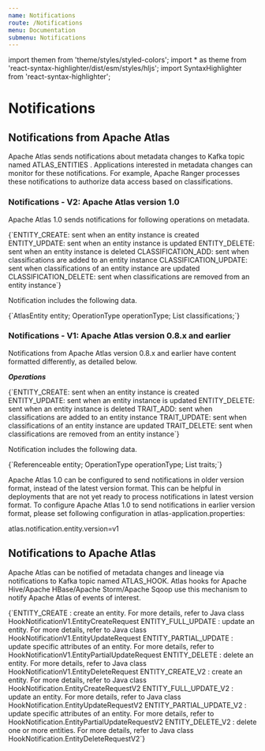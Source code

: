 ```yaml
---
name: Notifications
route: /Notifications
menu: Documentation
submenu: Notifications
---
```


import  themen  from 'theme/styles/styled-colors';
import  * as theme  from 'react-syntax-highlighter/dist/esm/styles/hljs';
import SyntaxHighlighter from 'react-syntax-highlighter';

# Notifications

## Notifications from Apache Atlas
Apache Atlas sends notifications about metadata changes to Kafka topic named ATLAS_ENTITIES .
Applications interested in metadata changes can monitor for these notifications.
For example, Apache Ranger processes these notifications to authorize data access based on classifications.


### Notifications - V2: Apache Atlas version 1.0
Apache Atlas 1.0 sends notifications for following operations on metadata.

<SyntaxHighlighter wrapLines={true} language="shell" style={theme.dark}>
   {`ENTITY_CREATE:         sent when an entity instance is created
      ENTITY_UPDATE:         sent when an entity instance is updated
      ENTITY_DELETE:         sent when an entity instance is deleted
      CLASSIFICATION_ADD:    sent when classifications are added to an entity instance
      CLASSIFICATION_UPDATE: sent when classifications of an entity instance are updated
      CLASSIFICATION_DELETE: sent when classifications are removed from an entity instance`}
 </SyntaxHighlighter>

Notification includes the following data.

<SyntaxHighlighter wrapLines={true} language="shell" style={theme.dark}>
{`AtlasEntity  entity;
   OperationType operationType;
   List<AtlasClassification>  classifications;`}
</SyntaxHighlighter>

### Notifications - V1: Apache Atlas version 0.8.x and earlier
Notifications from Apache Atlas version 0.8.x and earlier have content formatted differently, as detailed below.

__*Operations*__

<SyntaxHighlighter wrapLines={true} language="shell" style={theme.dark}>
   {`ENTITY_CREATE: sent when an entity instance is created
      ENTITY_UPDATE: sent when an entity instance is updated
      ENTITY_DELETE: sent when an entity instance is deleted
      TRAIT_ADD:     sent when classifications are added to an entity instance
      TRAIT_UPDATE:  sent when classifications of an entity instance are updated
      TRAIT_DELETE:  sent when classifications are removed from an entity instance`}
</SyntaxHighlighter>

Notification includes the following data.

<SyntaxHighlighter wrapLines={true} language="shell" style={theme.dark}>
{`Referenceable entity;
   OperationType operationType;
   List<Struct>  traits;`}
</SyntaxHighlighter>

Apache Atlas 1.0 can be configured to send notifications in older version format, instead of the latest version format.
This can be helpful in deployments that are not yet ready to process notifications in latest version format.
To configure Apache Atlas 1.0 to send notifications in earlier version format, please set following configuration in atlas-application.properties:

<SyntaxHighlighter wrapLines={true} language="shell" style={theme.dark}>
 atlas.notification.entity.version=v1
</SyntaxHighlighter>

## Notifications to Apache Atlas
Apache Atlas can be notified of metadata changes and lineage via notifications to Kafka topic named ATLAS_HOOK.
Atlas hooks for Apache Hive/Apache HBase/Apache Storm/Apache Sqoop use this mechanism to notify Apache Atlas of events of interest.

<SyntaxHighlighter wrapLines={true} language="shell" style={theme.dark}>
{`ENTITY_CREATE            : create an entity. For more details, refer to Java class HookNotificationV1.EntityCreateRequest
ENTITY_FULL_UPDATE       : update an entity. For more details, refer to Java class HookNotificationV1.EntityUpdateRequest
ENTITY_PARTIAL_UPDATE    : update specific attributes of an entity. For more details, refer to HookNotificationV1.EntityPartialUpdateRequest
ENTITY_DELETE            : delete an entity. For more details, refer to Java class HookNotificationV1.EntityDeleteRequest
ENTITY_CREATE_V2         : create an entity. For more details, refer to Java class HookNotification.EntityCreateRequestV2
ENTITY_FULL_UPDATE_V2    : update an entity. For more details, refer to Java class HookNotification.EntityUpdateRequestV2
ENTITY_PARTIAL_UPDATE_V2 : update specific attributes of an entity. For more details, refer to HookNotification.EntityPartialUpdateRequestV2
ENTITY_DELETE_V2         : delete one or more entities. For more details, refer to Java class HookNotification.EntityDeleteRequestV2`}
</SyntaxHighlighter>




